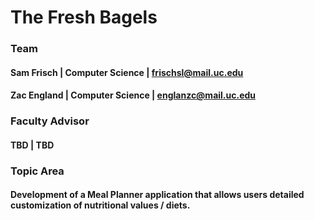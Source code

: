 ﻿
# The Fresh Bagels

### Team
#### Sam Frisch | Computer Science | frischsl@mail.uc.edu
#### Zac England | Computer Science | englanzc@mail.uc.edu

### Faculty Advisor
#### TBD | TBD

### Topic Area
#### Development of a Meal Planner application that allows users detailed customization of nutritional values / diets.
